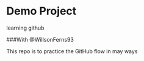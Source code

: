 # Demo Project
learning github

###With @WillsonFerns93

This repo is to practice the GitHub flow in may ways
